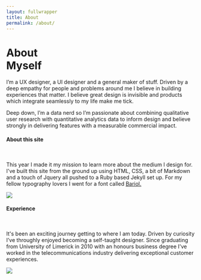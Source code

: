 ```yaml
---
layout: fullwrapper
title: About
permalink: /about/
---
```


<div class="about-me">
  <div class="about-me-container">
    <div class="about-me-left"><span class="h1-topper"></span><h1>About<br> Myself</h1><span class="h1-topper"></span></div>
    <div class="about-me-right"><p>I’m a UX designer, a UI designer and a general maker of stuff. Driven by a deep empathy for people and problems around me I believe in building experiences that matter. I believe great design is invisible and products which integrate seamlessly to my life make me tick.</p><p>Deep down, I’m a data nerd so I’m passionate about combining qualitative user research with quantitative analytics data to inform design and believe strongly in delivering features with a measurable commercial impact.</p></div>
  </div>
</div>
<div class="about-extra">
<div class="about-extra-container">
<div class="about-extra-left"><h4>About this site</h4><br><p>This year I made it my mission to learn more about the medium I design for. I've built this site from the ground up using HTML, CSS, a bit of Markdown and a touch of Jquery all pushed to a Ruby based Jekyll set up. For my fellow typography lovers I went for a font called <a href="http://www.bariol.com/">Bariol.</a></p></div>
  <img class="dev" src="https://s3-us-west-2.amazonaws.com/s.cdpn.io/225114/website21_copy.png"/>
  <div class="about-extra-right"><h4>Experience</h4><br><p>It's been an exciting journey getting to where I am today. Driven by curiosity I’ve throughly enjoyed becoming a self-taught designer. Since graduating from University of Limerick in 2010 with an honours business degree I've worked in the telecommunications industry delivering exceptional customer experiences.</p></div>
  <img class="journey" src="https://s3-us-west-2.amazonaws.com/s.cdpn.io/225114/journey.png"/>
  </div>
</div>

<script>
(function(i,s,o,g,r,a,m){i['GoogleAnalyticsObject']=r;i[r]=i[r]||function(){
(i[r].q=i[r].q||[]).push(arguments)},i[r].l=1*new Date();a=s.createElement(o),
m=s.getElementsByTagName(o)[0];a.async=1;a.src=g;m.parentNode.insertBefore(a,m)
})(window,document,'script','//www.google-analytics.com/analytics.js','ga');

ga('create', 'UA-62300351-1', 'auto');
ga('send', 'pageview');

</script>